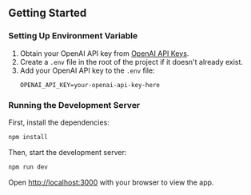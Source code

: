 ## Getting Started

### Setting Up Environment Variable
1. Obtain your OpenAI API key from [OpenAI API Keys](https://platform.openai.com/api-keys).
2. Create a `.env` file in the root of the project if it doesn't already exist.
3. Add your OpenAI API key to the `.env` file:
   ```
   OPENAI_API_KEY=your-openai-api-key-here
   ```

### Running the Development Server
First, install the dependencies:
```bash
npm install
```

Then, start the development server:
```bash
npm run dev
```

Open [http://localhost:3000](http://localhost:3000) with your browser to view the app.
